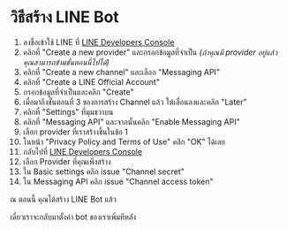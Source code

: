 # วิธีสร้าง LINE Bot

1. ลงชื่อเข้าใช้ LINE ที่ [LINE Developers Console](https://developers.line.biz/en/)
2. คลิกที่ "Create a new provider" และกรอกข้อมูลที่จำเป็น _(ถ้าคุณมี provider อยู่แล้ว คุณสามารถข้ามขั้นตอนนี้ไปได้)_
3. คลิกที่ "Create a new channel" และเลือก "Messaging API"
4. คลิกที่ "Create a LINE Official Account"
5. กรอกข้อมูลที่จำเป็นและคลิก "Create"
6. เมื่อมาถึงขั้นตอนที่ 3 ของการสร้าง Channel แล้ว ให้เลื่อนลงและคลิก "Later"
7. คลิกที่ "Settings" ที่มุมขวาบน
8. คลิกที่ "Messaging API" และจากนั้นคลิก "Enable Messaging API"
9. เลือก provider ที่เราสร้างขึ้นในข้อ 1
10. ในหน้า "Privacy Policy and Terms of Use" คลิก "OK" ได้เลย
11. กลับไปที่ [LINE Developers Console](https://developers.line.biz/console)
12. เลือก Provider ที่คุณเพิ่งสร้าง
13. ใน Basic settings คลิก issue "Channel secret"
14. ใน Messaging API คลิก issue "Channel access token"

ณ ตอนนี้ คุณได้สร้าง LINE Bot แล้ว

เดี๋ยวเราจะกลับมาตั้งค่า bot ของเราเพิ่มทีหลัง
